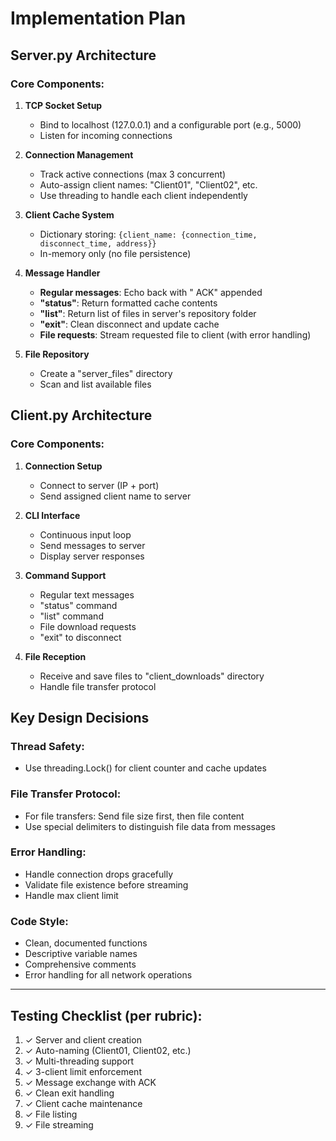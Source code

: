 Implementation Plan
===================

**Server.py Architecture**
--------------------------

### Core Components:

1.  **TCP Socket Setup**

    -   Bind to localhost (127.0.0.1) and a configurable port (e.g., 5000)
    -   Listen for incoming connections
2.  **Connection Management**

    -   Track active connections (max 3 concurrent)
    -   Auto-assign client names: "Client01", "Client02", etc.
    -   Use threading to handle each client independently
3.  **Client Cache System**

    -   Dictionary storing: `{client_name: {connection_time, disconnect_time, address}}`
    -   In-memory only (no file persistence)
4.  **Message Handler**

    -   **Regular messages**: Echo back with " ACK" appended
    -   **"status"**: Return formatted cache contents
    -   **"list"**: Return list of files in server's repository folder
    -   **"exit"**: Clean disconnect and update cache
    -   **File requests**: Stream requested file to client (with error handling)
5.  **File Repository**

    -   Create a "server_files" directory
    -   Scan and list available files

**Client.py Architecture**
--------------------------

### Core Components:

1.  **Connection Setup**

    -   Connect to server (IP + port)
    -   Send assigned client name to server
2.  **CLI Interface**

    -   Continuous input loop
    -   Send messages to server
    -   Display server responses
3.  **Command Support**

    -   Regular text messages
    -   "status" command
    -   "list" command
    -   File download requests
    -   "exit" to disconnect
4.  **File Reception**

    -   Receive and save files to "client_downloads" directory
    -   Handle file transfer protocol

**Key Design Decisions**
------------------------

### Thread Safety:

-   Use threading.Lock() for client counter and cache updates

### File Transfer Protocol:

-   For file transfers: Send file size first, then file content
-   Use special delimiters to distinguish file data from messages

### Error Handling:

-   Handle connection drops gracefully
-   Validate file existence before streaming
-   Handle max client limit

### Code Style:

-   Clean, documented functions
-   Descriptive variable names
-   Comprehensive comments
-   Error handling for all network operations

* * * * *

**Testing Checklist** (per rubric):
-----------------------------------

1.  ✓ Server and client creation
2.  ✓ Auto-naming (Client01, Client02, etc.)
3.  ✓ Multi-threading support
4.  ✓ 3-client limit enforcement
5.  ✓ Message exchange with ACK
6.  ✓ Clean exit handling
7.  ✓ Client cache maintenance
8.  ✓ File listing
9.  ✓ File streaming


